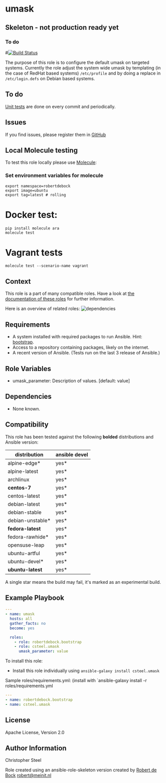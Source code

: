 umask
=========

## Skeleton - not production ready yet


### To do
#[![Build Status](https://travis-ci.org/csteel/ansible-role-umask.svg?branch=master)](https://travis-ci.org/csteel/ansible-role-umask)

The purpose of this role is to configure the default umask on targeted systems. Currently the role adjust the system wide umask by templating (in the case of RedHat based systems) `/etc/profile` and by doing a replace in `/etc/login.defs` on Debian based systems.

## To do

[Unit tests](https://travis-ci.org/csteel/ansible-role-umask) are done on every commit and periodically.

## Issues

If you find issues, please register them in [GitHub](https://github.com/csteel/ansible-role-umask/issues)

## Local Molecule testing

To test this role locally please use [Molecule](https://github.com/metacloud/molecule):

### Set environment variables for molecule

```shell
export namespace=robertdebock
export image=ubuntu
export tag=latest # rolling
```

# Docker test:

```shell
pip install molecule ara
molecule test
```

# Vagrant tests

```shell
molecule test --scenario-name vagrant
```

Context
--------
This role is a part of many compatible roles. Have a look at [the documentation of these roles](https://robertdebock.nl/) for further information.

Here is an overview of related roles:
![dependencies](https://raw.githubusercontent.com/robertdebock/drawings/artifacts/umask.png "Dependency")

Requirements
------------

- A system installed with required packages to run Ansible. Hint: [bootstrap](https://galaxy.ansible.com/robertdebock/bootstrap).
- Access to a repository containing packages, likely on the internet.
- A recent version of Ansible. (Tests run on the last 3 release of Ansible.)

Role Variables
--------------

- umask_parameter: Description of values. [default: value]

Dependencies
------------

- None known.

Compatibility
-------------

This role has been tested against the following **bolded** distributions and Ansible version:

|distribution|ansible devel|
|------------|-------------|
|alpine-edge*|yes*|
|alpine-latest|yes*|
|archlinux|yes*|
|**centos-7**|yes*|
|centos-latest|yes*|
|debian-latest|yes*|
|debian-stable|yes*|
|debian-unstable*|yes*|
|**fedora-latest**|yes*|
|fedora-rawhide*|yes*|
|opensuse-leap|yes*|
|ubuntu-artful|yes*|
|ubuntu-devel*|yes*|
|**ubuntu-latest**|yes*|

A single star means the build may fail, it's marked as an experimental build.

Example Playbook
----------------

```yaml
---
- name: umask
  hosts: all
  gather_facts: no
  become: yes

  roles:
    - role: robertdebock.bootstrap
    - role: csteel.umask
      umask_parameter: value
```

To install this role:
- Install this role individually using `ansible-galaxy install csteel.umask`

Sample roles/requirements.yml: (install with `ansible-galaxy install -r roles/requirements.yml

```yaml
---
- name: robertdebock.bootstrap
- name: csteel.umask
```

License
-------

Apache License, Version 2.0

Author Information
------------------
Christopher Steel

Role created using an ansible-role-skeleton version created by [Robert de Bock](https://robertdebock.nl/) <robert@meinit.nl>

